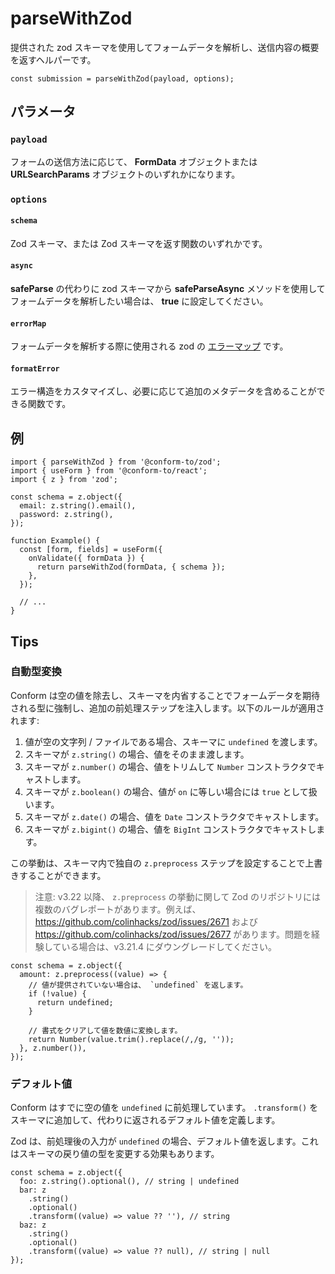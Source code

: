 # parseWithZod

提供された zod スキーマを使用してフォームデータを解析し、送信内容の概要を返すヘルパーです。

```tsx
const submission = parseWithZod(payload, options);
```

## パラメータ

### `payload`

フォームの送信方法に応じて、 **FormData** オブジェクトまたは **URLSearchParams** オブジェクトのいずれかになります。

### `options`

#### `schema`

Zod スキーマ、または Zod スキーマを返す関数のいずれかです。

#### `async`

**safeParse** の代わりに zod スキーマから **safeParseAsync** メソッドを使用してフォームデータを解析したい場合は、 **true** に設定してください。

#### `errorMap`

フォームデータを解析する際に使用される zod の [エラーマップ](https://github.com/colinhacks/zod/blob/master/ERROR_HANDLING.md#contextual-error-map) です。

#### `formatError`

エラー構造をカスタマイズし、必要に応じて追加のメタデータを含めることができる関数です。

## 例

```tsx
import { parseWithZod } from '@conform-to/zod';
import { useForm } from '@conform-to/react';
import { z } from 'zod';

const schema = z.object({
  email: z.string().email(),
  password: z.string(),
});

function Example() {
  const [form, fields] = useForm({
    onValidate({ formData }) {
      return parseWithZod(formData, { schema });
    },
  });

  // ...
}
```

## Tips

### 自動型変換

Conform は空の値を除去し、スキーマを内省することでフォームデータを期待される型に強制し、追加の前処理ステップを注入します。以下のルールが適用されます:

1. 値が空の文字列 / ファイルである場合、スキーマに `undefined` を渡します。
2. スキーマが `z.string()` の場合、値をそのまま渡します。
3. スキーマが `z.number()` の場合、値をトリムして `Number` コンストラクタでキャストします。
4. スキーマが `z.boolean()` の場合、値が `on` に等しい場合には `true` として扱います。
5. スキーマが `z.date()` の場合、値を `Date` コンストラクタでキャストします。
6. スキーマが `z.bigint()` の場合、値を `BigInt` コンストラクタでキャストします。

この挙動は、スキーマ内で独自の `z.preprocess` ステップを設定することで上書きすることができます。

> 注意: v3.22 以降、 `z.preprocess` の挙動に関して Zod のリポジトリには複数のバグレポートがあります。例えば、 https://github.com/colinhacks/zod/issues/2671 および <br> https://github.com/colinhacks/zod/issues/2677 があります。問題を経験している場合は、v3.21.4 にダウングレードしてください。

```tsx
const schema = z.object({
  amount: z.preprocess((value) => {
    // 値が提供されていない場合は、 `undefined` を返します。
    if (!value) {
      return undefined;
    }

    // 書式をクリアして値を数値に変換します。
    return Number(value.trim().replace(/,/g, ''));
  }, z.number()),
});
```

### デフォルト値

Conform はすでに空の値を `undefined` に前処理しています。 `.transform()` をスキーマに追加して、代わりに返されるデフォルト値を定義します。

Zod は、前処理後の入力が `undefined` の場合、デフォルト値を返します。これはスキーマの戻り値の型を変更する効果もあります。

```tsx
const schema = z.object({
  foo: z.string().optional(), // string | undefined
  bar: z
    .string()
    .optional()
    .transform((value) => value ?? ''), // string
  baz: z
    .string()
    .optional()
    .transform((value) => value ?? null), // string | null
});
```
